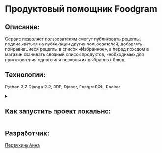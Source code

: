# Продуктовый помощник Foodgram

## Описание:
Сервис позволяет пользователям смогут публиковать рецепты, подписываться на
публикации других пользователей, добавлять понравившиеся рецепты в список
«Избранное», а перед походом в магазин скачивать сводный список продуктов,
необходимых для приготовления одного или нескольких выбранных блюд.

## Технологии:
Python 3.7, Django 2.2, DRF, Djoser, PostgreSQL, Docker


<details>
<summary><h2>Как запустить проект локально:</h2></summary>

### *Клонируйте репозиторий:*
```
git@github.com:pervukhina-anna/foodgram-project-react.git
```

### *Установите и активируйте виртуальное окружение:*
Win:
```
python -m venv venv
venv/Scripts/activate
```

Mac:
```
python3 -m venv venv
source venv/bin/activate
```

### *Установите зависимости из файла requirements.txt:*
```
pip install -r requirements.txt
```

### *Перейдите в директорию с файлом manage.py, создайте и примените миграции (python3 для Mac):*
```
cd yatube
python manage.py makemigrations
python manage.py migrate
```

### *Создайте суперпользователя (python3 для Mac):*
```
python manage.py createsuperuser
```

### *Запустите сервер (python3 для Mac):*
```
python manage.py runserver
```
</details>

[//]: # (<details>)

[//]: # (<summary><h2>Примеры:</h2></summary>)

[//]: # ()
[//]: # (### *Клонируйте репозиторий:*)

[//]: # (```)

[//]: # (git@github.com:pervukhina-anna/hw05_final.git)

[//]: # (```)

[//]: # ()
[//]: # (### *Установите и активируйте виртуальное окружение:*)

[//]: # (Win:)

[//]: # (```)

[//]: # (python -m venv venv)

[//]: # (venv/Scripts/activate)

[//]: # (```)

[//]: # ()
[//]: # (Mac:)

[//]: # (```)

[//]: # (python3 -m venv venv)

[//]: # (source venv/bin/activate)

[//]: # (```)

[//]: # ()
[//]: # (### *Установите зависимости из файла requirements.txt:*)

[//]: # (```)

[//]: # (pip install -r requirements.txt)

[//]: # (```)

[//]: # ()
[//]: # (### *Перейдите в директорию с файлом manage.py, создайте и примените миграции &#40;python3 для Mac&#41;:*)

[//]: # (```)

[//]: # (cd yatube)

[//]: # (python manage.py makemigrations)

[//]: # (python manage.py migrate)

[//]: # (```)

[//]: # ()
[//]: # (### *Создайте суперпользователя &#40;python3 для Mac&#41;:*)

[//]: # (```)

[//]: # (python manage.py createsuperuser)

[//]: # (```)

[//]: # ()
[//]: # (### *Запустите сервер &#40;python3 для Mac&#41;:*)

[//]: # (```)

[//]: # (python manage.py runserver)

[//]: # (```)

[//]: # (</details>)

## Разработчик:
[Первухина Анна](https://github.com/pervukhina-anna)

